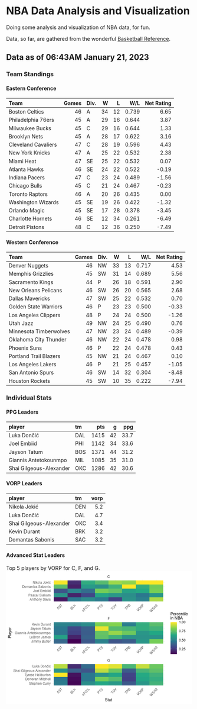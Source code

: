 # NBA Data Analysis and Visualization

Doing some analysis and visualization of NBA data, for fun.

Data, so far, are gathered from the wonderful [Basketball
Reference](https://www.basketball-reference.com/).

## Data as of 06:43AM January 21, 2023

### Team Standings

#### Eastern Conference

| Team                | Games | Div. |   W |   L |   W/L | Net Rating |
|:--------------------|------:|:-----|----:|----:|------:|-----------:|
| Boston Celtics      |    46 | A    |  34 |  12 | 0.739 |       6.65 |
| Philadelphia 76ers  |    45 | A    |  29 |  16 | 0.644 |       3.87 |
| Milwaukee Bucks     |    45 | C    |  29 |  16 | 0.644 |       1.33 |
| Brooklyn Nets       |    45 | A    |  28 |  17 | 0.622 |       3.16 |
| Cleveland Cavaliers |    47 | C    |  28 |  19 | 0.596 |       4.43 |
| New York Knicks     |    47 | A    |  25 |  22 | 0.532 |       2.38 |
| Miami Heat          |    47 | SE   |  25 |  22 | 0.532 |       0.07 |
| Atlanta Hawks       |    46 | SE   |  24 |  22 | 0.522 |      -0.19 |
| Indiana Pacers      |    47 | C    |  23 |  24 | 0.489 |      -1.56 |
| Chicago Bulls       |    45 | C    |  21 |  24 | 0.467 |      -0.23 |
| Toronto Raptors     |    46 | A    |  20 |  26 | 0.435 |       0.00 |
| Washington Wizards  |    45 | SE   |  19 |  26 | 0.422 |      -1.32 |
| Orlando Magic       |    45 | SE   |  17 |  28 | 0.378 |      -3.45 |
| Charlotte Hornets   |    46 | SE   |  12 |  34 | 0.261 |      -6.49 |
| Detroit Pistons     |    48 | C    |  12 |  36 | 0.250 |      -7.49 |

#### Western Conference

| Team                   | Games | Div. |   W |   L |   W/L | Net Rating |
|:-----------------------|------:|:-----|----:|----:|------:|-----------:|
| Denver Nuggets         |    46 | NW   |  33 |  13 | 0.717 |       4.53 |
| Memphis Grizzlies      |    45 | SW   |  31 |  14 | 0.689 |       5.56 |
| Sacramento Kings       |    44 | P    |  26 |  18 | 0.591 |       2.90 |
| New Orleans Pelicans   |    46 | SW   |  26 |  20 | 0.565 |       2.68 |
| Dallas Mavericks       |    47 | SW   |  25 |  22 | 0.532 |       0.70 |
| Golden State Warriors  |    46 | P    |  23 |  23 | 0.500 |      -0.33 |
| Los Angeles Clippers   |    48 | P    |  24 |  24 | 0.500 |      -1.26 |
| Utah Jazz              |    49 | NW   |  24 |  25 | 0.490 |       0.76 |
| Minnesota Timberwolves |    47 | NW   |  23 |  24 | 0.489 |      -0.39 |
| Oklahoma City Thunder  |    46 | NW   |  22 |  24 | 0.478 |       0.98 |
| Phoenix Suns           |    46 | P    |  22 |  24 | 0.478 |       0.43 |
| Portland Trail Blazers |    45 | NW   |  21 |  24 | 0.467 |       0.10 |
| Los Angeles Lakers     |    46 | P    |  21 |  25 | 0.457 |      -1.05 |
| San Antonio Spurs      |    46 | SW   |  14 |  32 | 0.304 |      -8.48 |
| Houston Rockets        |    45 | SW   |  10 |  35 | 0.222 |      -7.94 |

### Individual Stats

#### PPG Leaders

| player                  | tm  |  pts |   g |  ppg |
|:------------------------|:----|-----:|----:|-----:|
| Luka Dončić             | DAL | 1415 |  42 | 33.7 |
| Joel Embiid             | PHI | 1142 |  34 | 33.6 |
| Jayson Tatum            | BOS | 1371 |  44 | 31.2 |
| Giannis Antetokounmpo   | MIL | 1085 |  35 | 31.0 |
| Shai Gilgeous-Alexander | OKC | 1286 |  42 | 30.6 |

#### VORP Leaders

| player                  | tm  | vorp |
|:------------------------|:----|-----:|
| Nikola Jokić            | DEN |  5.2 |
| Luka Dončić             | DAL |  4.7 |
| Shai Gilgeous-Alexander | OKC |  3.4 |
| Kevin Durant            | BRK |  3.2 |
| Domantas Sabonis        | SAC |  3.2 |

#### Advanced Stat Leaders

Top 5 players by VORP for C, F, and G.
![](README_files/figure-gfm/README-unnamed-chunk-7-1.png)<!-- -->
